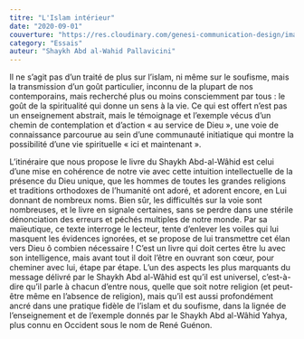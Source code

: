 ```yaml
---
titre: "L'Islam intérieur"
date: "2020-09-01"
couverture: "https://res.cloudinary.com/genesi-communication-design/image/upload/v1604655253/ihei/couvertures/publications-3_qja2fa.jpg"
category: "Essais"
auteur: "Shaykh Abd al-Wahid Pallavicini"
---
```


Il ne s’agit pas d’un traité de plus sur l’islam, ni même sur le soufisme, mais la transmission d’un goût particulier, inconnu de la plupart de nos contemporains, mais recherché plus ou moins consciemment par tous&nbsp;: le goût de la spiritualité qui donne un sens à la vie. Ce qui est offert n’est pas un enseignement abstrait, mais le témoignage et l’exemple vécus d’un chemin de contemplation et d’action «&nbsp;au service de Dieu&nbsp;», une voie de connaissance parcourue au sein d’une communauté initiatique qui montre la possibilité d’une vie spirituelle «&nbsp;ici et maintenant&nbsp;».

L’itinéraire que nous propose le livre du Shaykh Abd-al-Wâhid est celui d’une mise en cohérence de notre vie avec cette intuition intellectuelle de la présence du Dieu unique, que les hommes de toutes les grandes religions et traditions orthodoxes de l’humanité ont adoré, et adorent encore, en Lui donnant de nombreux noms. Bien sûr, les difficultés sur la voie sont nombreuses, et le livre en signale certaines, sans se perdre dans une stérile dénonciation des erreurs et péchés multiples de notre monde. Par sa maïeutique, ce texte interroge le lecteur, tente d’enlever les voiles qui lui masquent les évidences ignorées, et se propose de lui transmettre cet élan vers Dieu ô combien nécessaire&nbsp;! C’est un livre qui doit certes être lu avec son intelligence, mais avant tout il doit l’être en ouvrant son c&oelig;ur, pour cheminer avec lui, étape par étape. L’un des aspects les plus marquants du message délivré par le Shaykh Abd al-Wâhid est qu’il est universel, c’est-à-dire qu’il parle à chacun d’entre nous, quelle que soit notre religion (et peut-être même en l’absence de religion), mais qu’il est aussi profondément ancré dans une pratique fidèle de l’islam et du soufisme, dans la lignée de l’enseignement et de l’exemple donnés par le Shaykh Abd al-Wâhid Yahya, plus connu en Occident sous le nom de René Guénon.
